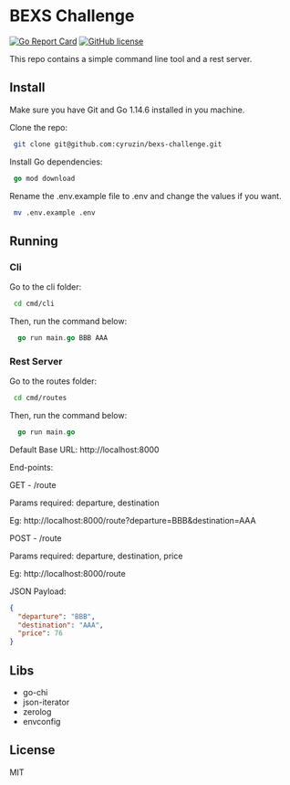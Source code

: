 # BEXS Challenge

[![Go Report Card](https://goreportcard.com/badge/github.com/cyruzin/bexs_challenge)](https://goreportcard.com/report/github.com/cyruzin/bexs_challenge) [![GitHub license](https://img.shields.io/github/license/Naereen/StrapDown.js.svg)](https://github.com/Naereen/StrapDown.js/blob/master/LICENSE)

This repo contains a simple command line tool and a rest server.

## Install

Make sure you have Git and Go 1.14.6 installed in you machine.

Clone the repo:

```sh
 git clone git@github.com:cyruzin/bexs-challenge.git
```

Install Go dependencies:

```go
 go mod download
```

Rename the .env.example file to .env and change the values if you want.

```sh
 mv .env.example .env
```

## Running


### Cli

Go to the cli folder:

```sh
 cd cmd/cli
```

Then, run the command below:

```go
  go run main.go BBB AAA
```


### Rest Server

Go to the routes folder:

```sh
 cd cmd/routes
```

Then, run the command below:

```go
  go run main.go
```

Default Base URL: http://localhost:8000

End-points:

GET - /route

Params required: departure, destination

Eg: http://localhost:8000/route?departure=BBB&destination=AAA

POST - /route

Params required: departure, destination, price

Eg: http://localhost:8000/route

JSON Payload:

```json
{
  "departure": "BBB",
  "destination": "AAA",
  "price": 76
}
```

## Libs

- go-chi 
- json-iterator
- zerolog
- envconfig

## License

MIT